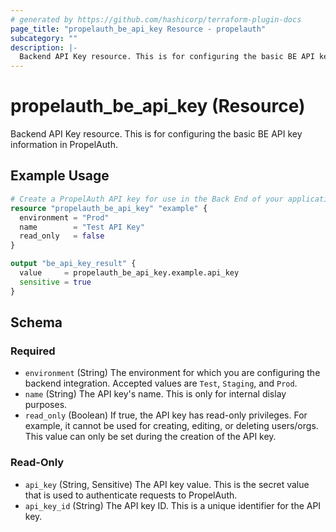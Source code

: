 ```yaml
---
# generated by https://github.com/hashicorp/terraform-plugin-docs
page_title: "propelauth_be_api_key Resource - propelauth"
subcategory: ""
description: |-
  Backend API Key resource. This is for configuring the basic BE API key information in PropelAuth.
---
```


# propelauth_be_api_key (Resource)

Backend API Key resource. This is for configuring the basic BE API key information in PropelAuth.

## Example Usage

```terraform
# Create a PropelAuth API key for use in the Back End of your application.
resource "propelauth_be_api_key" "example" {
  environment = "Prod"
  name        = "Test API Key"
  read_only   = false
}

output "be_api_key_result" {
  value     = propelauth_be_api_key.example.api_key
  sensitive = true
}
```

<!-- schema generated by tfplugindocs -->
## Schema

### Required

- `environment` (String) The environment for which you are configuring the backend integration. Accepted values are `Test`, `Staging`, and `Prod`.
- `name` (String) The API key's name. This is only for internal dislay purposes.
- `read_only` (Boolean) If true, the API key has read-only privileges. For example, it cannot be used for creating, editing, or deleting users/orgs. This value can only be set during the creation of the API key.

### Read-Only

- `api_key` (String, Sensitive) The API key value. This is the secret value that is used to authenticate requests to PropelAuth.
- `api_key_id` (String) The API key ID. This is a unique identifier for the API key.
